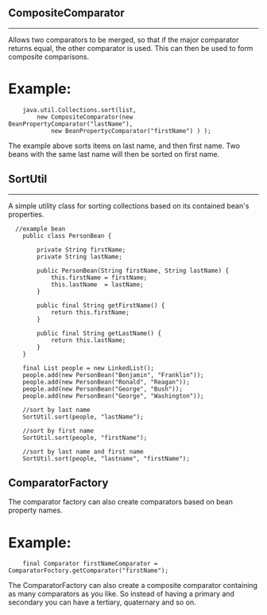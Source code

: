 ## CompositeComparator ##
-------------------------------
Allows two comparators to be merged, so that if the major comparator returns equal, the other comparator is used. This can then be used to form composite comparisons.

# Example: #

        java.util.Collections.sort(list, 
            new CompositeComparator(new BeanPropertyComparator("lastName"),
                new BeanPropertycComparator("firstName") ) ); 

The example above sorts items on last name, and then first name. Two beans with the same last name will then be sorted on first name.

## SortUtil ##
-------------------------------
A simple utility class for sorting collections based on its contained bean's properties.

      //example bean
        public class PersonBean {
 
            private String firstName;
            private String lastName;
 
            public PersonBean(String firstName, String lastName) {
                this.firstName = firstName;
                this.lastName  = lastName;
            }
 
            public final String getFirstName() {
                return this.firstName;
            }
 
            public final String getLastName() {
                return this.lastName;
            }
        }

        final List people = new LinkedList();
        people.add(new PersonBean("Benjamin", "Franklin"));
        people.add(new PersonBean("Ronald", "Reagan"));
        people.add(new PersonBean("George", "Bush"));
        people.add(new PersonBean("George", "Washington"));
 
        //sort by last name
        SortUtil.sort(people, "lastName");
 
        //sort by first name
        SortUtil.sort(people, "firstName");
 
        //sort by last name and first name
        SortUtil.sort(people, "lastname", "firstName");
        
        
## ComparatorFactory ##

The comparator factory can also create comparators based on bean property names.

# Example: #

        final Comparator firstNameComparator = ComparatorFoctory.getComparator("firstName");
        
The ComparatorFactory can also create a composite comparator containing as many comparators as you like. So
instead of having a primary and secondary you can have a tertiary, quaternary and so on.

            
        




        
